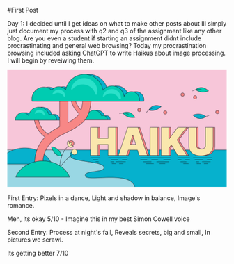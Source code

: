 #First Post

Day 1: I decided until I get ideas on what to make other posts about Ill simply just document my process with q2 and q3 of the assignment like any other blog. 
Are you even a student if starting an assignment didnt include procrastinating and general web browsing? Today my procrastination browsing included asking ChatGPT to write Haikus about image processing. I will begin by reveiwing them. 

![Haikus](/images/Haiku.jpg)

First Entry: 
Pixels in a dance,
Light and shadow in balance,
Image's romance.

Meh, its okay 5/10 - Imagine this in my best Simon Cowell voice

Second Entry:
Process at night's fall,
Reveals secrets, big and small,
In pictures we scrawl.

Its getting better 7/10




